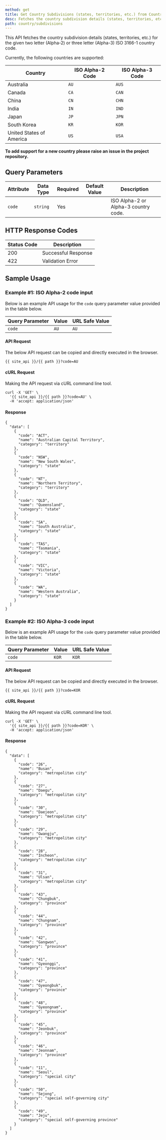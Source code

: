 ```yaml
---
method: get
title: Get Country Subdivisions (states, territories, etc.) from Country Code
desc: Fetches the country subdivision details (states, territories, etc.) for an Alpha-3 or Alpha-2 country code.
path: country/subdivisions
---
```


This API fetches the country subdivision details (states, territories, etc.) for the given two letter (Alpha-2) or three letter (Alpha-3) ISO 3166-1 country code. 

Currently, the following countries are supported:

| Country | ISO Alpha-2 Code | ISO Alpha-3 Code|
| ----------- | ----------- | -----------  |
| Australia | `AU` | `AUS` |
| Canada | `CA` | `CAN` |
| China | `CN` | `CHN` |
| India | `IN` | `IND` |
| Japan | `JP` | `JPN` |
| South Korea | `KR` | `KOR` |
| United States of America | `US` | `USA` |

**To add support for a new country please raise an issue in the project repository.**

## Query Parameters

| Attribute | Data Type | Required | Default Value |Description |
| ----------- | ----------- | -----------  | ----------- | ----------- |
| `code` | `string` | Yes | | ISO Alpha-2 or Alpha-3 country code.  |

## HTTP Response Codes

| Status Code | Description |
| ----------- | ----------- |
| 200 | Successful Response |
| 422 | Validation Error |

## Sample Usage

### Example #1: ISO Alpha-2 code input

Below is an example API usage for the `code` query parameter value provided in the table below.

| Query Parameter | Value | URL Safe Value |
| ----------- | ----------- | -----------  |
| `code` | `AU` | `AU` |

#### API Request

The below API request can be copied and directly executed in the browser.

```
{{ site_api }}/{{ path }}?code=AU
```

#### cURL Request

Making the API request via cURL command line tool.

```
curl -X 'GET' \
  '{{ site_api }}/{{ path }}?code=AU' \
  -H 'accept: application/json'
```

#### Response

```
{
  "data": [
    {
      "code": "ACT",
      "name": "Australian Capital Territory",
      "category": "territory"
    },
    {
      "code": "NSW",
      "name": "New South Wales",
      "category": "state"
    },
    {
      "code": "NT",
      "name": "Northern Territory",
      "category": "territory"
    },
    {
      "code": "QLD",
      "name": "Queensland",
      "category": "state"
    },
    {
      "code": "SA",
      "name": "South Australia",
      "category": "state"
    },
    {
      "code": "TAS",
      "name": "Tasmania",
      "category": "state"
    },
    {
      "code": "VIC",
      "name": "Victoria",
      "category": "state"
    },
    {
      "code": "WA",
      "name": "Western Australia",
      "category": "state"
    }
  ]
}
```

### Example #2: ISO Alpha-3 code input

Below is an example API usage for the `code` query parameter value provided in the table below.

| Query Parameter | Value | URL Safe Value |
| ----------- | ----------- | -----------  |
| `code` | `KOR` | `KOR` |

#### API Request

The below API request can be copied and directly executed in the browser.

```
{{ site_api }}/{{ path }}?code=KOR
```

#### cURL Request

Making the API request via cURL command line tool.

```
curl -X 'GET' \
  '{{ site_api }}/{{ path }}?code=KOR' \
  -H 'accept: application/json'
```

#### Response

```
{
  "data": [
    {
      "code": "26",
      "name": "Busan",
      "category": "metropolitan city"
    },
    {
      "code": "27",
      "name": "Daegu",
      "category": "metropolitan city"
    },
    {
      "code": "30",
      "name": "Daejeon",
      "category": "metropolitan city"
    },
    {
      "code": "29",
      "name": "Gwangju",
      "category": "metropolitan city"
    },
    {
      "code": "28",
      "name": "Incheon",
      "category": "metropolitan city"
    },
    {
      "code": "31",
      "name": "Ulsan",
      "category": "metropolitan city"
    },
    {
      "code": "43",
      "name": "Chungbuk",
      "category": "province"
    },
    {
      "code": "44",
      "name": "Chungnam",
      "category": "province"
    },
    {
      "code": "42",
      "name": "Gangwon",
      "category": "province"
    },
    {
      "code": "41",
      "name": "Gyeonggi",
      "category": "province"
    },
    {
      "code": "47",
      "name": "Gyeongbuk",
      "category": "province"
    },
    {
      "code": "48",
      "name": "Gyeongnam",
      "category": "province"
    },
    {
      "code": "45",
      "name": "Jeonbuk",
      "category": "province"
    },
    {
      "code": "46",
      "name": "Jeonnam",
      "category": "province"
    },
    {
      "code": "11",
      "name": "Seoul",
      "category": "special city"
    },
    {
      "code": "50",
      "name": "Sejong",
      "category": "special self-governing city"
    },
    {
      "code": "49",
      "name": "Jeju",
      "category": "special self-governing province"
    }
  ]
}
```

